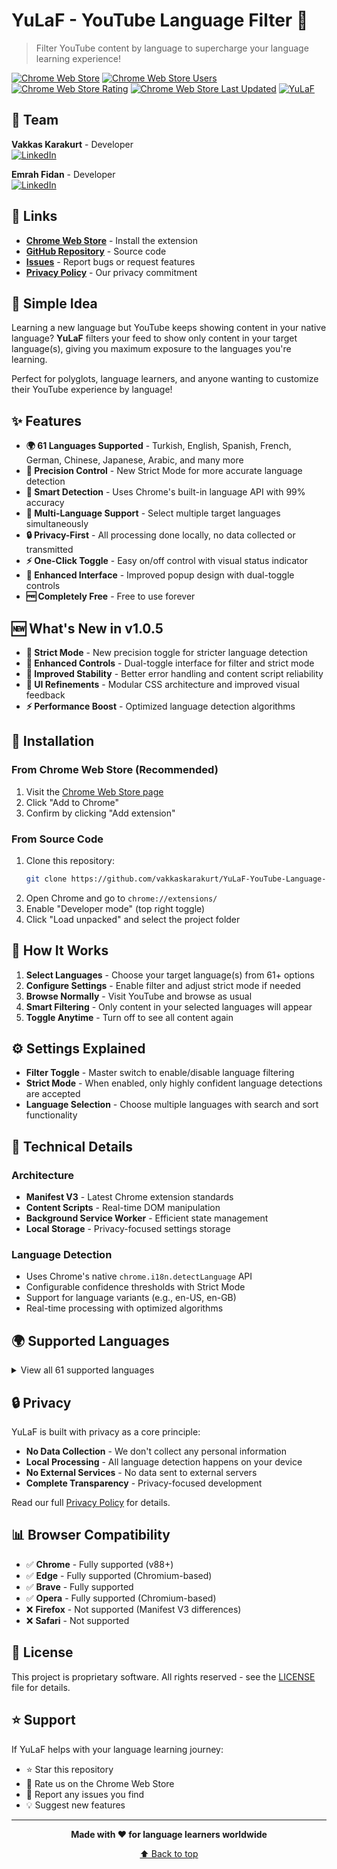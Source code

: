 # YuLaF - YouTube Language Filter 🎯

> Filter YouTube content by language to supercharge your language learning experience!

[![Chrome Web Store](https://img.shields.io/chrome-web-store/v/ejfoldoabjeidjdddhomeaojicaemdpm?style=for-the-badge&logo=googlechrome&logoColor=white)](https://chromewebstore.google.com/detail/yulaf-youtube-language-fi/ejfoldoabjeidjdddhomeaojicaemdpm)
[![Chrome Web Store Users](https://img.shields.io/chrome-web-store/users/ejfoldoabjeidjdddhomeaojicaemdpm?style=for-the-badge&color=success)](https://chromewebstore.google.com/detail/yulaf-youtube-language-fi/ejfoldoabjeidjdddhomeaojicaemdpm)
[![Chrome Web Store Rating](https://img.shields.io/chrome-web-store/rating/ejfoldoabjeidjdddhomeaojicaemdpm?style=for-the-badge&color=orange)](https://chromewebstore.google.com/detail/yulaf-youtube-language-fi/ejfoldoabjeidjdddhomeaojicaemdpm)
[![Chrome Web Store Last Updated](https://img.shields.io/chrome-web-store/last-updated/ejfoldoabjeidjdddhomeaojicaemdpm?style=for-the-badge&color=purple)](https://chromewebstore.google.com/detail/yulaf-youtube-language-fi/ejfoldoabjeidjdddhomeaojicaemdpm)
[![YuLaF](https://img.shields.io/badge/YuLaF-Language%20Filter-red?style=for-the-badge&logo=youtube&logoColor=red)](https://chromewebstore.google.com/detail/yulaf-youtube-language-fi/ejfoldoabjeidjdddhomeaojicaemdpm)

## 👥 Team

**Vakkas Karakurt** - Developer  
[![LinkedIn](https://img.shields.io/badge/LinkedIn-0077B5?style=flat&logo=linkedin&logoColor=white)](https://www.linkedin.com/in/vakkaskarakurt)

**Emrah Fidan** - Developer  
[![LinkedIn](https://img.shields.io/badge/LinkedIn-0077B5?style=flat&logo=linkedin&logoColor=white)](https://www.linkedin.com/in/emrah-fidann)

## 🔗 Links

- **[Chrome Web Store](https://chromewebstore.google.com/detail/yulaf-youtube-language-fi/ejfoldoabjeidjdddhomeaojicaemdpm)** - Install the extension
- **[GitHub Repository](https://github.com/vakkaskarakurt/YuLaF-YouTube-Language-Filter)** - Source code
- **[Issues](https://github.com/vakkaskarakurt/YuLaF-YouTube-Language-Filter/issues)** - Report bugs or request features
- **[Privacy Policy](PRIVACY.md)** - Our privacy commitment

## 🚀 Simple Idea

Learning a new language but YouTube keeps showing content in your native language? **YuLaF** filters your feed to show only content in your target language(s), giving you maximum exposure to the languages you're learning.

Perfect for polyglots, language learners, and anyone wanting to customize their YouTube experience by language!

## ✨ Features

- **🌍 61 Languages Supported** - Turkish, English, Spanish, French, German, Chinese, Japanese, Arabic, and many more
- **🎯 Precision Control** - New Strict Mode for more accurate language detection
- **🧠 Smart Detection** - Uses Chrome's built-in language API with 99% accuracy
- **🔄 Multi-Language Support** - Select multiple target languages simultaneously
- **🔒 Privacy-First** - All processing done locally, no data collected or transmitted
- **⚡ One-Click Toggle** - Easy on/off control with visual status indicator
- **🎨 Enhanced Interface** - Improved popup design with dual-toggle controls
- **🆓 Completely Free** - Free to use forever

## 🆕 What's New in v1.0.5

- **🎯 Strict Mode** - New precision toggle for stricter language detection
- **🔧 Enhanced Controls** - Dual-toggle interface for filter and strict mode
- **💪 Improved Stability** - Better error handling and content script reliability
- **🎨 UI Refinements** - Modular CSS architecture and improved visual feedback
- **⚡ Performance Boost** - Optimized language detection algorithms

## 📱 Installation

### From Chrome Web Store (Recommended)
1. Visit the [Chrome Web Store page](https://chromewebstore.google.com/detail/yulaf-youtube-language-fi/ejfoldoabjeidjdddhomeaojicaemdpm)
2. Click "Add to Chrome"
3. Confirm by clicking "Add extension"

### From Source Code
1. Clone this repository:
   ```bash
   git clone https://github.com/vakkaskarakurt/YuLaF-YouTube-Language-Filter.git
   ```
2. Open Chrome and go to `chrome://extensions/`
3. Enable "Developer mode" (top right toggle)
4. Click "Load unpacked" and select the project folder

## 🎯 How It Works

1. **Select Languages** - Choose your target language(s) from 61+ options
2. **Configure Settings** - Enable filter and adjust strict mode if needed
3. **Browse Normally** - Visit YouTube and browse as usual
4. **Smart Filtering** - Only content in your selected languages will appear
5. **Toggle Anytime** - Turn off to see all content again

## ⚙️ Settings Explained

- **Filter Toggle** - Master switch to enable/disable language filtering
- **Strict Mode** - When enabled, only highly confident language detections are accepted
- **Language Selection** - Choose multiple languages with search and sort functionality

## 🔧 Technical Details

### Architecture

- **Manifest V3** - Latest Chrome extension standards
- **Content Scripts** - Real-time DOM manipulation
- **Background Service Worker** - Efficient state management
- **Local Storage** - Privacy-focused settings storage

### Language Detection

- Uses Chrome's native `chrome.i18n.detectLanguage` API
- Configurable confidence thresholds with Strict Mode
- Support for language variants (e.g., en-US, en-GB)
- Real-time processing with optimized algorithms

## 🌍 Supported Languages

<details>
<summary>View all 61 supported languages</summary>

**European Languages:**  
English, French, German, Spanish, Italian, Portuguese, Russian, Dutch, Polish, Turkish, Swedish, Danish, Norwegian, Finnish, Czech, Hungarian, Romanian, Bulgarian, Croatian, Slovak, Slovenian, Estonian, Latvian, Lithuanian, Greek, Ukrainian, Belarusian, Serbian, Bosnian, Albanian, Macedonian, Icelandic, Maltese, Welsh, Irish, Basque, Catalan, Galician

**Asian Languages:**  
Chinese, Japanese, Korean, Hindi, Arabic, Thai, Vietnamese, Indonesian, Malay, Filipino, Hebrew, Persian, Urdu, Bengali, Tamil, Telugu, Malayalam, Kannada, Gujarati, Punjabi

**African Languages:**  
Swahili, Afrikaans, Amharic

</details>

## 🔒 Privacy

YuLaF is built with privacy as a core principle:

- **No Data Collection** - We don't collect any personal information
- **Local Processing** - All language detection happens on your device
- **No External Services** - No data sent to external servers
- **Complete Transparency** - Privacy-focused development

Read our full [Privacy Policy](PRIVACY.md) for details.

## 📊 Browser Compatibility

- ✅ **Chrome** - Fully supported (v88+)
- ✅ **Edge** - Fully supported (Chromium-based)
- ✅ **Brave** - Fully supported
- ✅ **Opera** - Fully supported (Chromium-based)
- ❌ **Firefox** - Not supported (Manifest V3 differences)
- ❌ **Safari** - Not supported

## 📄 License

This project is proprietary software. All rights reserved - see the [LICENSE](LICENSE) file for details.

## ⭐ Support

If YuLaF helps with your language learning journey:

- ⭐ Star this repository
- 📝 Rate us on the Chrome Web Store
- 🐛 Report any issues you find
- 💡 Suggest new features

---

<div align="center">

**Made with ❤️ for language learners worldwide**

[⬆ Back to top](#yulaf---youtube-language-filter-)

</div>